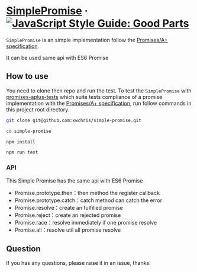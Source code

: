 # [SimplePromise](https://github.com/xwchris/simple-promise) · [![JavaScript Style Guide: Good Parts](https://img.shields.io/badge/code%20style-goodparts-brightgreen.svg?style=flat)](https://github.com/dwyl/goodparts "JavaScript The Good Parts")

`SimplePromise` is an simple implementation follow the [Promises/A+ specification](https://promisesaplus.com/).

It can be used same api with ES6 Promise

## How to use
You need to clone then repo and run the test.
To test the `SimplePromise` with [promises-aplus-tests](https://github.com/promises-aplus/promises-tests) which suite tests compliance of a promise implementation with the [Promises/A+ specification](https://promisesaplus.com/), run follow commands in this project root directory.

```bash
git clone git@github.com:xwchris/simple-promise.git

cd simple-promise

npm install

npm run test
```

### API
This Simple Promise has the same api with ES6 Promise

- Promise.prototype.then：then method the register callback
- Promise.prototype.catch：catch method can catch the error
- Promise.resolve：create an fulfilled promise
- Promise.reject：create an rejected promise
- Promise.race：resolve immediately if one promise resolve
- Promise.all：resolve util all promise resolve

## Question
If you has any questions, please raise it in an issue, thanks.
